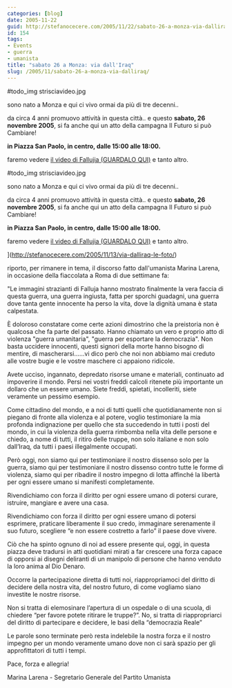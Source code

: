 ```yaml
---
categories: [blog]
date: 2005-11-22
guid: http://stefanocecere.com/2005/11/22/sabato-26-a-monza-via-dalliraq/
id: 154
tags:
- Events
- guerra
- umanista
title: "sabato 26 a Monza: via dall'Iraq"
slug: /2005/11/sabato-26-a-monza-via-dalliraq/
---
```


#todo_img strisciavideo.jpg
  
sono nato a Monza e qui ci vivo ormai da più di tre decenni..
  
da circa 4 anni promuovo attività in questa città.. e questo **sabato, 26 novembre 2005**, si fa anche qui un atto della campagna Il Futuro si può Cambiare!
  
**in Piazza San Paolo, in centro, dalle 15:00 alle 18:00.**
  
faremo vedere [il video di Fallujia (GUARDALO QUI)](http://stefanocecere.com/2005/11/08/video-impressionante-sulla-guerra-in-iraq/) e tanto altro.

#todo_img strisciavideo.jpg
  
sono nato a Monza e qui ci vivo ormai da più di tre decenni..
  
da circa 4 anni promuovo attività in questa città.. e questo **sabato, 26 novembre 2005**, si fa anche qui un atto della campagna Il Futuro si può Cambiare!
  
**in Piazza San Paolo, in centro, dalle 15:00 alle 18:00.**
  
faremo vedere [il video di Fallujia (GUARDALO QUI)](http://stefanocecere.com/2005/11/08/video-impressionante-sulla-guerra-in-iraq/) e tanto altro.

](http://stefanocecere.com/2005/11/13/via-dalliraq-le-foto/) 

riporto, per rimanere in tema, il discorso fatto dall'umanista Marina Larena, in occasione della fiaccolata a Roma di due settimane fa:

"Le immagini strazianti di Falluja hanno mostrato finalmente la vera faccia di questa guerra, una guerra ingiusta, fatta per sporchi guadagni, una guerra dove tanta gente innocente ha perso la vita, dove la dignità umana è stata calpestata.

È doloroso constatare come certe azioni dimostrino che la preistoria non è qualcosa che fa parte del passato. Hanno chiamato un vero e proprio atto di violenza "guerra umanitaria", "guerra per esportare la democrazia". Non basta uccidere innocenti, questi signori della morte hanno bisogno di mentire, di mascherarsi……vi dico però che noi non abbiamo mai creduto alle vostre bugie e le vostre maschere ci appaiono ridicole.

Avete ucciso, ingannato, depredato risorse umane e materiali, continuato ad impoverire il mondo. Persi nei vostri freddi calcoli ritenete più importante un dollaro che un essere umano. Siete freddi, spietati, incolleriti, siete veramente un pessimo esempio.

Come cittadino del mondo, e a noi di tutti quelli che quotidianamente non si piegano di fronte alla violenza e al potere, voglio testimoniare la mia profonda indignazione per quello che sta succedendo in tutti i posti del mondo, in cui la violenza della guerra rimbomba nella vita delle persone e chiedo, a nome di tutti, il ritiro delle truppe, non solo italiane e non solo dall’Iraq, da tutti i paesi illegalmente occupati.

Però oggi, non siamo qui per testimoniare il nostro dissenso solo per la guerra, siamo qui per testimoniare il nostro dissenso contro tutte le forme di violenza, siamo qui per ribadire il nostro impegno di lotta affinché la libertà per ogni essere umano si manifesti completamente.

Rivendichiamo con forza il diritto per ogni essere umano di potersi curare, istruire, mangiare e avere una casa.

Rivendichiamo con forza il diritto per ogni essere umano di potersi esprimere, praticare liberamente il suo credo, immaginare serenamente il suo futuro, scegliere “e non essere costretto a farlo” il paese dove vivere.

Ciò che ha spinto ognuno di noi ad essere presente qui, oggi, in questa piazza deve tradursi in atti quotidiani mirati a far crescere una forza capace di opporsi ai disegni deliranti di un manipolo di persone che hanno venduto la loro anima al Dio Denaro.

Occorre la partecipazione diretta di tutti noi, riappropriamoci del diritto di decidere della nostra vita, del nostro futuro, di come vogliamo siano investite le nostre risorse.

Non si tratta di elemosinare l’apertura di un ospedale o di una scuola, di chiedere “per favore potete ritirare le truppe?”. No, si tratta di riappropriarci del diritto di partecipare e decidere, le basi della “democrazia Reale”

Le parole sono terminate però resta indelebile la nostra forza e il nostro impegno per un mondo veramente umano dove non ci sarà spazio per gli approfittatori di tutti i tempi.

Pace, forza e allegria!

Marina Larena - Segretario Generale del Partito Umanista
